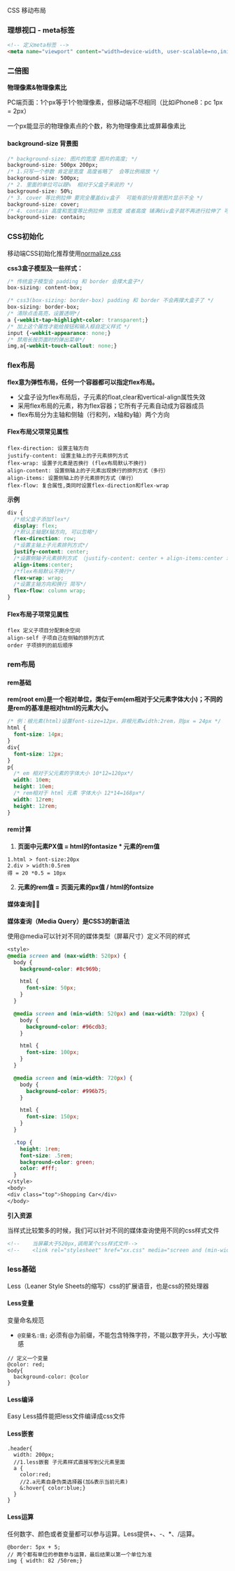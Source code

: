 CSS 移动布局

### 理想视口 - meta标签

```html
<!-- 定义meta标签 -->
<meta name="viewport" content="width=device-width, user-scalable=no,initial-scale=1.0,maximum-scale=1.0,minimum-scale=1.0" />
```

### 二倍图

**物理像素&物理像素比**

PC端页面：1个px等于1个物理像素，但移动端不尽相同（比如iPhone8：pc 1px = 2px）

一个px能显示的物理像素点的个数，称为物理像素比或屏幕像素比

#### background-size 背景图

```css
/* background-size: 图片的宽度 图片的高度; */
background-size: 500px 200px;
/* 1.只写一个参数 肯定是宽度 高度省略了  会等比例缩放 */
background-size: 500px;
/* 2. 里面的单位可以跟%  相对于父盒子来说的 */
background-size: 50%;
/* 3. cover 等比例拉伸 要完全覆盖div盒子  可能有部分背景图片显示不全 */
background-size: cover;
/* 4. contain 高度和宽度等比例拉伸 当宽度 或者高度 铺满div盒子就不再进行拉伸了 可能有部分空白区域 */
background-size: contain;
```

### CSS初始化

移动端CSS初始化推荐使用[normalize.css](https://necolas.github.io/normalize.css/8.0.1/normalize.css)

**css3盒子模型及一些样式：**

```css
/* 传统盒子模型会 padding 和 border 会撑大盒子*/
box-sizing: content-box;
```

```css
/* css3(box-sizing: border-box) padding 和 border 不会再撑大盒子了 */
box-sizing: border-box;
/* 清除点击高亮，设置透明*/
a {-webkit-tap-highlight-color: transparent;}
/* 加上这个属性才能给按钮和输入框自定义样式 */
input {-webkit-appearance: none;}
/* 禁用长按页面时的弹出菜单*/
img,a{-webkit-touch-callout: none;}
```

### flex布局

**flex意为弹性布局，任何一个容器都可以指定flex布局。**

- 父盒子设为flex布局后，子元素的float,clear和vertical-align属性失效
- 采用flex布局的元素，称为flex容器；它所有子元素自动成为容器成员
- flex布局分为主轴和侧轴（行和列，x轴和y轴）两个方向

#### Flex布局父项常见属性

```
flex-direction: 设置主轴方向
justify-content: 设置主轴上的子元素排列方式
flex-wrap: 设置子元素是否换行 (flex布局默认不换行)
align-content: 设置侧轴上的子元素出现换行的排列方式（多行）
align-items: 设置侧轴上的子元素排列方式（单行）
flex-flow: 复合属性,类同时设置flex-direction和flex-wrap
```
**示例**

```css
div {
  /*给父盒子添加flex*/
  display: flex;
  /*默认主轴是X轴方向, 可以忽略*/
  flex-direction: row;
  /*设置主轴上子元素排列方式*/
  justify-content: center;
  /*设置侧轴子元素排列方式 （justify-content: center + align-items:center 水平且垂直居中）*/
  align-items:center;
  /*flex布局默认不换行*/
  flex-wrap: wrap;
  /*设置主轴方向和换行 简写*/
  flex-flow: column wrap;
}
```

#### Flex布局子项常见属性

```
flex 定义子项目分配剩余空间
align-self 子项自己在侧轴的排列方式
order 子项排列的前后顺序
```

### rem布局

#### rem基础

**rem(root em)是一个相对单位，类似于em(em相对于父元素字体大小)；不同的是rem的基准是相对html的元素大小。**

```css
/* 例：根元素(html)设置font-size=12px，非根元素width:2rem，则px = 24px */
html {
  font-size: 14px;
}
div{
  font-size: 12px;
}
p{
  /* em 相对于父元素的字体大小 10*12=120px*/
  width: 10em;
  height: 10em;
  /* rem相对于 html 元素 字体大小 12*14=168px*/
  width: 12rem;
  height: 12rem;
}
```

#### rem计算

1. **页面中元素PX值 = html的fontasize * 元素的rem值**

```
1.html > font-size:20px
2.div > width:0.5rem
得 = 20 *0.5 = 10px
```

2. **元素的rem值 = 页面元素的px值 / html的fontsize**

#### 媒体查询

**媒体查询（Media Query）是CSS3的新语法**

使用@media可以针对不同的媒体类型（屏幕尺寸）定义不同的样式

```css
<style>
@media screen and (max-width: 520px) {
  body {
    background-color: #8c969b;

    html {
      font-size: 50px;
    }
  }

  @media screen and (min-width: 520px) and (max-width: 720px) {
    body {
      background-color: #96cdb3;
    }

    html {
      font-size: 100px;
    }
  }

  @media screen and (min-width: 720px) {
    body {
      background-color: #996b75;
    }

    html {
      font-size: 150px;
    }
  }

  .top {
    height: 1rem;
    font-size: .5rem;
    background-color: green;
    color: #fff;
  }
</style>
<body>
<div class="top">Shopping Car</div>
</body>
```

**引入资源**

当样式比较繁多的时候，我们可以针对不同的媒体查询使用不同的css样式文件

```html
<!--    当屏幕大于520px,调用某个css样式文件-->
<!--    <link rel="stylesheet" href="xx.css" media="screen and (min-width:520px">-->
```

### less基础

Less（Leaner Style Sheets的缩写）css的扩展语音，也是css的预处理器

#### Less变量

变量命名规范

- `@变量名:值;` 必须有@为前缀，不能包含特殊字符，不能以数字开头，大小写敏感

```less
// 定义一个变量
@color: red;
body{
  background-color: @color
}
```

#### Less编译

Easy Less插件能把less文件编译成css文件

#### Less嵌套

```less
.header{
  width: 200px;
  //1.less嵌套 子元素样式直接写到父元素里面
  a { 
    color:red;
    //2.a元素自身伪类选择器(加&表示当前元素)
    &:hover{ color:blue;}
  }
}
```

#### Less运算

任何数字、颜色或者变量都可以参与运算。Less提供+、-、*、/运算。

```less
@border: 5px + 5;
// 两个都有单位的参数参与运算，最后结果以第一个单位为准
img { width: 82 /50rem;}
```

